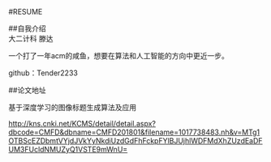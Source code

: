 #RESUME  

##自我介绍   
大二计科 滕达  

一个打了一年acm的咸鱼，想要在算法和人工智能的方向中更近一步。  

github：Tender2233  

##论文地址  

基于深度学习的图像标题生成算法及应用  

http://kns.cnki.net/KCMS/detail/detail.aspx?dbcode=CMFD&dbname=CMFD201801&filename=1017738483.nh&v=MTg1OTBScEZDbmtVYjdJVkYyNkdiUzdGdFhFckpFYlBJUjhlWDFMdXhZUzdEaDFUM3FUcldNMUZyQ1VSTE9mWnU=